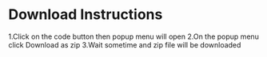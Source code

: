# Download Instructions
1.Click on the code button then popup menu will open 
2.On the popup menu click Download as zip 
3.Wait sometime and zip file will be downloaded 
